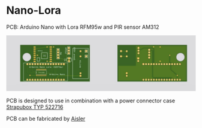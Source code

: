 # Nano-Lora
PCB: Arduino Nano with Lora RFM95w and PIR sensor AM312 

<picture>
  <img src="https://github.com/bvdbrule/Nano-Lora/blob/master/Nano-Lora-A312.jpeg"  alt="Arduino Nano with Lora RFM95W" style="width:auto;">
</picture>

PCB is designed to use in combination with a power connector case <a href="https://www.conrad.nl/p/strapubox-typ-i-stekkerbehuizing-37-x-43-x-735-abs-zwart-1-stuks-522716">Strapubox TYP 522716</a>

PCB can be fabricated by <a href="https://aisler.net/p/XXJEPJJO">Aisler</a> 





